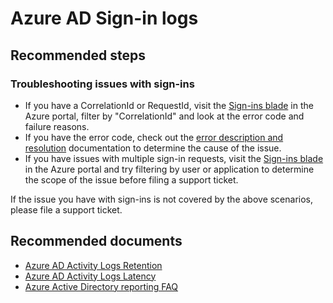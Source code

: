 <properties
    pageTitle="Problem with a specific sign-in log entry"
    description="Azure AD reporting"
    service="microsoft.aad"
    resource="Microsoft_AAD_IAM"
    authors="dhanyahk"
    displayOrder=""
    selfHelpType="generic"
    supportTopicIds="32615415"
    resourceTags=""
    productPesIds="16577"
    cloudEnvironments="public"
    	articleId="4e90e287-f12d-491e-bbde-bafbbb54f813"
/>

# Azure AD Sign-in logs

## **Recommended steps**

### **Troubleshooting issues with sign-ins**

* If you have a CorrelationId or RequestId, visit the [Sign-ins blade](https://portal.azure.com/#blade/Microsoft_AAD_IAM/ActiveDirectoryMenuBlade/SignIns) in the Azure portal, filter by "CorrelationId" and look at the error code and failure reasons.
* If you have the error code, check out the [error description and resolution](https://docs.microsoft.com/azure/active-directory/reports-monitoring/reference-sign-ins-error-codes#error-codes) documentation to determine the cause of the issue.
* If you have issues with multiple sign-in requests, visit the [Sign-ins blade](https://portal.azure.com/#blade/Microsoft_AAD_IAM/ActiveDirectoryMenuBlade/SignIns) in the Azure portal and try filtering by user or application to determine the scope of the issue before filing a support ticket.

If the issue you have with sign-ins is not covered by the above scenarios, please file a support ticket.

## **Recommended documents**

* [Azure AD Activity Logs Retention](https://docs.microsoft.com/azure/active-directory/reports-monitoring/reference-reports-data-retention)<br>
* [Azure AD Activity Logs Latency](https://docs.microsoft.com/azure/active-directory/reports-monitoring/reference-reports-latencies)<br>
* [Azure Active Directory reporting FAQ](https://docs.microsoft.com/azure/active-directory/active-directory-reporting-faq)

